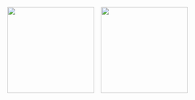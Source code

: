 <img align="" height="200px" src="https://github-readme-stats.vercel.app/api?username=lzngithub&rank_icon=github" />&nbsp;&nbsp;&nbsp;&nbsp;<img align="" height="200px" src="https://github-readme-stats.vercel.app/api/top-langs/?username=lzngithub&layout=compact&langs_count=8" />
